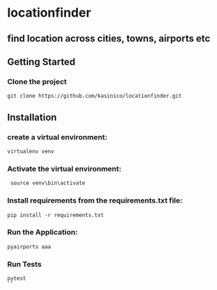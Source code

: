 # locationfinder

## find location across cities, towns, airports etc

## Getting Started

### Clone the project

```
git clone https://github.com/kasinico/locationfinder.git
```

## Installation


### create a virtual environment:

```
virtualenv venv
```

### Activate the virtual environment:

```
 source venv\bin\activate
```

### Install requirements from the requirements.txt file:

```
pip install -r requirements.txt
```

### Run the Application:

```
pyairports aaa
```

### Run Tests

```
pytest
``


